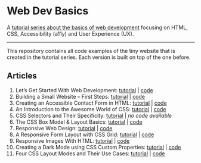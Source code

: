 # Web Dev Basics

A [tutorial series about the basics of web development](https://www.scale.at/blog/collections/web-dev-basics) focusing on HTML, CSS, Accessibility (a11y) and User Experience (UX).

---

This repository contains all code examples of the tiny website that is created in the tutorial series. Each version is built on top of the one before.

## Articles

1. Let’s Get Started With Web Development: [tutorial](https://www.scale.at/blog/lets-get-started) | [code](code/01-lets-get-started)
2. Building a Small Website – First Steps: [tutorial](https://www.scale.at/blog/building-a-small-website) | [code](code/02-building-a-small-website)
3. Creating an Accessible Contact Form in HTML: [tutorial](https://www.scale.at/blog/html-forms) | [code](code/03-html-forms)
4. An Introduction to the Awesome World of CSS: [tutorial](https://www.scale.at/blog/css-basics) | [code](code/04-css-basics)
5. CSS Selectors and Their Specificity: [tutorial](https://www.scale.at/blog/css-selectors) | _no code available_
6. The CSS Box Model & Layout Basics: [tutorial](https://www.scale.at/blog/css-box-model) | [code](code/06-css-box-model)
7. Responsive Web Design: [tutorial](https://www.scale.at/blog/responsive-web-design) | [code](code/07-responsive-web-design)
8. A Responsive Form Layout with CSS Grid: [tutorial](https://www.scale.at/blog/responsive-form-layout-css-grid) | [code](code/08-form-with-css-grid) 
9. Responsive Images With HTML: [tutorial](https://www.scale.at/blog/responsive-images-html) | [code](code/09-responsive-images)
10. Creating a Dark Mode using CSS Custom Properties: [tutorial](https://www.scale.at/blog/css-custom-properties) | [code](code/10-css-custom-properties)
11. Four CSS Layout Modes and Their Use Cases: [tutorial](https://www.scale.at/blog/css-layout-modes) | [code](code/11-css-layout-modes)
